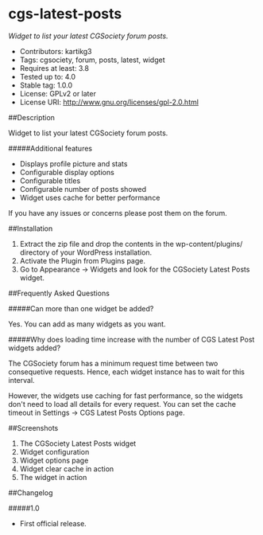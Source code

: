 cgs-latest-posts
================
_Widget to list your latest CGSociety forum posts._
* Contributors: kartikg3
* Tags: cgsociety, forum, posts, latest, widget
* Requires at least: 3.8
* Tested up to: 4.0
* Stable tag: 1.0.0
* License: GPLv2 or later
* License URI: http://www.gnu.org/licenses/gpl-2.0.html

##Description

Widget to list your latest CGSociety forum posts.

#####Additional features

*	Displays profile picture and stats
*	Configurable display options
*	Configurable titles
*	Configurable number of posts showed
*	Widget uses cache for better performance

If you have any issues or concerns please post them on the forum.

##Installation

1.   Extract the zip file and drop the contents in the wp-content/plugins/ directory of your WordPress installation.
1.   Activate the Plugin from Plugins page.
1.   Go to Appearance -> Widgets and look for the CGSociety Latest Posts widget.

##Frequently Asked Questions

#####Can more than one widget be added?

Yes. You can add as many widgets as you want.

#####Why does loading time increase with the number of CGS Latest Post widgets added?

The CGSociety forum has a minimum request time between two consequetive requests. Hence, each widget instance has to wait for this interval.

However, the widgets use caching for fast performance, so the widgets don't need to load all details for every request.
You can set the cache timeout in Settings -> CGS Latest Posts Options page.

##Screenshots

1. The CGSociety Latest Posts widget
2. Widget configuration
3. Widget options page
4. Widget clear cache in action
5. The widget in action

##Changelog

#####1.0
* First official release.
